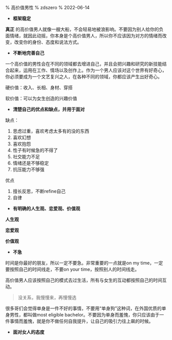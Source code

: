 % 高价值男性
% zdszero
% 2022-06-14

* **框架稳定**

**真正** 的高价值男人就像一艘大船，不会轻易地被浪影响。不要因为别人给你的负面情绪，就因此动摇，你本身是个高价值男人，所以你不应该因为对方的情绪而改变，改变你的身份、态度和说法方式。

* **不断地完善自己**

一个高价值的男性会在不同的领域都去增进自己，并且会把兴趣和研究的新技能结合起来，运用在工作、情场以及创作上。作为一个男人应该对这个世界有好奇心，你必须要成为一个文艺复兴之人，在各种不同的领域，你都应该产生出好奇心。

硬价值：收入、长相、身材、穿搭

软价值：可以为女生创造的兴趣价值

* **清楚自己的优点和缺点，并用于面对**

缺点：

1. 思虑过重，喜欢考虑太多有的没的东西
2. 喜欢幻想
3. 喜欢抱怨
4. 性子有时候急的不得了
5. 社交能力不足
6. 情绪还是不够稳定
7. 抗压能力不够强

优点

1. 擅长反思，不断refine自己
2. 自律

* **有明确的人生观、恋爱观、价值观**

**人生观**

**恋爱观**

**价值观**

* **不急**

时间是你最好的朋友，所以一定不要急。非常重要的一点就是on my time，一定要按照自己的时间线走，不要on your time，按照别人的时间线走。

高价值男人应该按照自己的模式去过生活，所有与女生的互动都按照自己的时间互动。

> 没关系，我慢慢来，再慢慢选

很多哥们会觉得单身是一件不好的事情，不要用“单身狗”这种词，在外国优质的单身男性，都叫做most eligible bachelor。不要因为单身而羞愧，你只应该由于一件事情而羞愧，就是你不做任何自我提升，让自己的吸引力往上飙的时候。

* **面对女人的态度**

